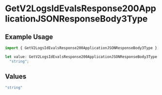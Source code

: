 # GetV2LogsIdEvalsResponse200ApplicationJSONResponseBody3Type

## Example Usage

```typescript
import { GetV2LogsIdEvalsResponse200ApplicationJSONResponseBody3Type } from "orq-poc-typescript-multi-env-version/models/operations";

let value: GetV2LogsIdEvalsResponse200ApplicationJSONResponseBody3Type =
  "string";
```

## Values

```typescript
"string"
```